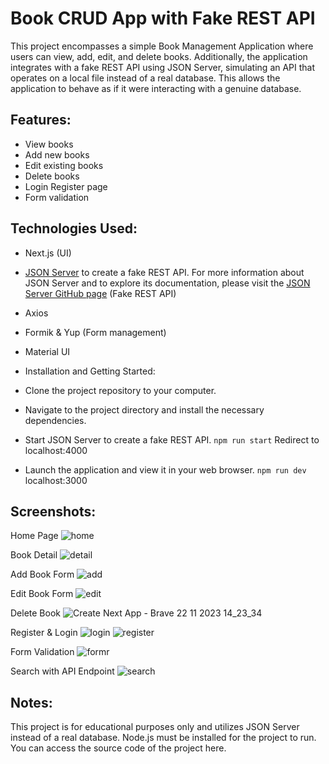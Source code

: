 
# Book CRUD App with Fake REST API

This project encompasses a simple Book Management Application where users can view, add, edit, and delete books.
Additionally, the application integrates with a fake REST API using JSON Server, simulating an API that operates on a local file instead of a real database.
This allows the application to behave as if it were interacting with a genuine database.

## Features:

- View books
- Add new books
- Edit existing books
- Delete books
- Login Register page
- Form validation 

## Technologies Used:

- Next.js (UI)
- [JSON Server](https://github.com/typicode/json-server) to create a fake REST API. For more information about JSON Server and to explore its documentation, please visit the [JSON Server GitHub page](https://github.com/typicode/json-server) (Fake REST API)
- Axios
- Formik & Yup (Form management)
- Material UI
- Installation and Getting Started:

- Clone the project repository to your computer.
- Navigate to the project directory and install the necessary dependencies.
- Start JSON Server to create a fake REST API.  ```npm run start``` Redirect to localhost:4000
- Launch the application and view it in your web browser. ```npm run dev``` localhost:3000

## Screenshots:

Home Page
![home](https://github.com/kadersarikaya/book-fake-api-json-server/assets/74090818/2bb08a1d-1621-4794-84c6-c5cc2c292be0)

Book Detail
![detail](https://github.com/kadersarikaya/book-fake-api-json-server/assets/74090818/f3a32f50-6860-4126-8b67-7845de38f582)

Add Book Form
![add](https://github.com/kadersarikaya/book-fake-api-json-server/assets/74090818/a2ad33fa-7bf6-4311-a613-2cbb2afb69df)

Edit Book Form
![edit](https://github.com/kadersarikaya/book-fake-api-json-server/assets/74090818/b34bdce4-109e-49b7-a87f-7d577caa6b91)

Delete Book
![Create Next App - Brave 22 11 2023 14_23_34](https://github.com/kadersarikaya/book-fake-api-json-server/assets/74090818/56b09ae5-76b0-44b5-b184-7779ad535fd7)

Register & Login
![login](https://github.com/kadersarikaya/book-fake-api-json-server/assets/74090818/45336950-0a62-4262-9e8e-fdb0605ec75e)
![register](https://github.com/kadersarikaya/book-fake-api-json-server/assets/74090818/a3ccd0fe-121f-4ece-83e5-1110caf758b7)

Form Validation
![formr](https://github.com/kadersarikaya/book-fake-api-json-server/assets/74090818/131efba6-ef1f-4465-bd04-1c0a27e73f10)

Search with API Endpoint
![search](https://github.com/kadersarikaya/book-fake-api-json-server/assets/74090818/b75dcd3a-19e5-4c7f-a612-650941c90e07)

## Notes:

This project is for educational purposes only and utilizes JSON Server instead of a real database.
Node.js must be installed for the project to run.
You can access the source code of the project here.
